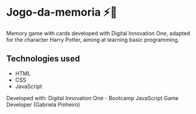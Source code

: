 # Jogo-da-memoria ⚡🧙

Memory game with cards developed with Digital Innovation One, adapted for the character Harry Potter, aiming at learning basic programming.

<h2>Technologies used</h2>
<ul>
  <li>HTML</li>
  <li>CSS</li>
  <li>JavaScript</li>
</ul>

Developed with: Digital Innovation One - Bootcamp JavaScript Game Developer (Gabriela Pinheiro)
